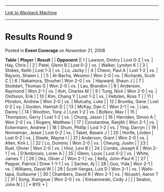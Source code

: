 
---
[Link to Wayback Machine](https://web.archive.org/web/20221007194221/https://magic.wizards.com/en/articles/archive/event-coverage/results-round-9-2008-11-21)

[_metadata_:description]:- "TablePlayerResult Opponent 1Lawson, DmitryLost 0-2vs.Hay, Chris 2Patel, Glenn BLost 0-2vs.Walker, Lyndon K 3Stokes, KeithLost 1-2vs.Lo, Jacky 4Cheon, Paul ALost 1-2vs.Rayson, Shawn L 5Al-Bacha, WesimoWon 2-0vs.Richards, Scott C 6Nakamura, ShuuheiWon 2-0vs.Hayward, Shaun J 7Stoddart, Thomas GWon 2-0vs.Lau, Brandon 8Anderson, RaymondWon 2-1vs.Koh, Charles M 9Tung, NickWon"
[_metadata_:generator]:- "Drupal 7 (http://drupal.org)"
[_metadata_:node]:- "440316"
[_metadata_:publish_date]:- "2008-11-21"
[_metadata_:source]:- "div-main-content"
[_metadata_:title]:- "Results Round 9"
[_metadata_:wayback_capture_timestamp]:- "2022-10-07 19:42:21"
[_metadata_:wayback_raw_url]:- "https://web.archive.org/web/20221007194221id_/https://magic.wizards.com/en/articles/archive/event-coverage/results-round-9-2008-11-21"
[_metadata_:wayback_url]:- "https://magic.wizards.com/en/articles/archive/event-coverage/results-round-9-2008-11-21"
---


Results Round 9
===============



 Posted in **Event Coverage**
 on November 21, 2008 












 **Table** | **Player** | **Result** |  | **Opponent** ||  1 | Lawson, Dmitry | Lost 0-2 | vs. | Hay, Chris |
|  2 | Patel, Glenn B | Lost 0-2 | vs. | Walker, Lyndon K |
|  3 | Stokes, Keith | Lost 1-2 | vs. | Lo, Jacky |
|  4 | Cheon, Paul A | Lost 1-2 | vs. | Rayson, Shawn L |
|  5 | Al-Bacha, Wesimo | Won 2-0 | vs. | Richards, Scott C |
|  6 | Nakamura, Shuuhei | Won 2-0 | vs. | Hayward, Shaun J |
|  7 | Stoddart, Thomas G | Won 2-0 | vs. | Lau, Brandon |
|  8 | Anderson, Raymond | Won 2-1 | vs. | Koh, Charles M |
|  9 | Tung, Nick | Won 2-0 | vs. | Olofsson, Erik |
|  10 | Kim, Chang Y | Lost 1-2 | vs. | Hebden, Ross T |
|  11 | Plinston, Andrew | Won 2-0 | vs. | Mulcahy, Luke |
|  12 | Brumby, Gene | Lost 0-2 | vs. | Gordon, Hamish D |
|  13 | McKay, Dan C | Won 2-1 | vs. | Liao, Danny |
|  14 | Wootton, Tony J | Lost 1-2 | vs. | Botkov, Max |
|  15 | Thompson, Gerry | Lost 1-2 | vs. | Chung, Jason |
|  16 | Harnden, Simon A | Won 2-0 | vs. | Rogers, Matthew |
|  17 | Constantine, Ranjith | Won 2-1 | vs. | Eckermann, Andrew |
|  18 | Shum, Phillip | Lost 1-2 | vs. | Ying, Darryn |
|  19 | Nonneman, Jesse | Lost 0-2 | vs. | Tabet, Basam J |
|  20 | Hortle, Linden | Lost 0-2 | vs. | Steele, Wayne I |
|  21 | Anderson, Grant | Won 2-0 | vs. | Allen, Kirk L |
|  22 | Lo, Dominic | Won 2-0 | vs. | Cheung, Justin |
|  23 | Ruel, Olivier | Won 2-0 | vs. | Hinz, Levi B |
|  24 | Combs, Joseph E | Won 2-1 | vs. | D'Ambrosio, Loren A |
|  25 | Glenn, Louis | Lost 0-2 | vs. | White, James T |
|  26 | Oks, Oliver J | Won 2-1 | vs. | Kelly, John-Paul K |
|  27 | Pepper, Patrick | Drew 1-1-1 | vs. | Sacher, Aj |
|  28 | Guo, Yida | Won 2-1 | vs. | Williams, David W |
|  29 | Scott-Vargas, Luis D | Won 2-1 | vs. | Wafo-tapa, Guillaume |
|  30 | Chambers, David R | Won 2-1 | vs. | Nicastri, Aaron T |
|  31 | Song, Xiangxue | Won 2-0 | vs. | Kiesanowski, Cody J |
|  | Seaton, John N |  |  | \* BYE \* |








